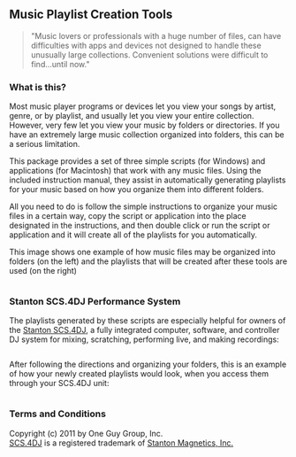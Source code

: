 ## Music Playlist Creation Tools

> "Music lovers or professionals with a huge number of files,
> can have difficulties with apps and devices not designed to
> handle these unusually large collections. Convenient solutions
> were difficult to find...until now."

### What is this?

Most music player programs or devices let you view your songs
by artist, genre, or by playlist, and usually let you view your
entire collection. However, very few let you view your music by
folders or directories. If you have an extremely large music
collection organized into folders, this can be a serious limitation.

This package provides a set of three simple scripts (for Windows)
and applications (for Macintosh) that work with any music files.
Using the included instruction manual, they assist in automatically
generating playlists for your music based on how you organize them
into different folders.

All you need to do is follow the simple instructions to organize
your music files in a certain way, copy the script or application
into the place designated in the instructions, and then double
click or run the script or application and it will create all
of the playlists for you automatically.

This image shows one example of how music files may be organized
into folders (on the left) and the playlists that will be created
after these tools are used (on the right)

<img href="http://oneguygroup-public.googlecode.com/files/ExplorerViews.png">

### Stanton SCS.4DJ Performance System

The playlists generated by these scripts are especially helpful
for owners of the
[Stanton SCS.4DJ](http://www.stantondj.com/stanton-controllers-systems/scs4dj.html),
a fully integrated computer, software, and controller DJ system for
 mixing, scratching, performing live, and making recordings:

<a href="http://www.stantondj.com/stanton-controllers-systems/scs4dj.html">
<img href="http://oneguygroup-public.googlecode.com/files/SCS4DJViews.png"></a>

After following the directions and organizing your folders, this
is an example of how your newly created playlists would look,
when you access them through your SCS.4DJ unit:

<a href="http://www.stantondj.com/stanton-controllers-systems/scs4dj.html">
<img href="http://oneguygroup-public.googlecode.com/files/SCS4DJPlaylists.png"></a>

### Terms and Conditions
Copyright (c) 2011 by One Guy Group, Inc.<br>
[SCS.4DJ](http://www.stantondj.com/stanton-controllers-systems/scs4dj.html) is
a registered trademark of [Stanton Magnetics, Inc.](http://www.stantondj.com)<br>

